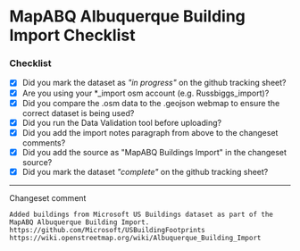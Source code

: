 # MapABQ Albuquerque Building Import Checklist

### Checklist

- [x] Did you mark the dataset as _"in progress"_ on the github tracking sheet?
- [x] Are you using your *_import osm account (e.g. Russbiggs_import)?
- [x] Did you compare the .osm data to the .geojson webmap to ensure the correct dataset is being used?
- [x] Did you run the Data Validation tool before uploading?
- [x] Did you add the import notes paragraph from above to the changeset comments?
- [x] Did you add the source as "MapABQ Buildings Import" in the changeset source?
- [x] Did you mark the dataset _"complete"_ on the github tracking sheet?

___

Changeset comment
```
Added buildings from Microsoft US Buildings dataset as part of the MapABQ Albuquerque Building Import. 
https://github.com/Microsoft/USBuildingFootprints
https://wiki.openstreetmap.org/wiki/Albuquerque_Building_Import
```